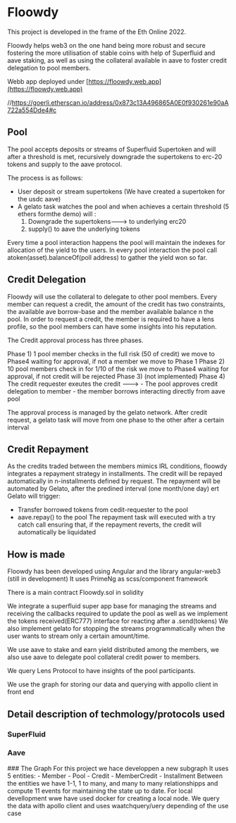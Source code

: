 # Floowdy

This project is developed in the frame of the Eth Online 2022.

Floowdy helps web3 on the one hand being more robust and secure fostering the more utilisation of stable coins with help of Superfluid and aave staking, as well as using the collateral available in aave to foster credit delegation to pool members.


Webb app deployed under [https://floowdy.web.app](https://floowdy.web.app)

//https://goerli.etherscan.io/address/0x873c13A496865A0E0f930261e90aA722a554Dde4#c

## Pool
The pool accepts deposits or streams of Superfluid Supertoken and will after a threshold is met, recursively downgrade the  supertokens to erc-20 tokens and supply to the aave protocol.

The process is as follows:
- User deposit or stream supertokens (We have created a supertoken for the usdc aave)
- A gelato task watches the pool and when achieves a certain threshold (5 ethers formthe demo) will :
    1) Downgrade the supertokens---> to underlying erc20
    2) supply() to aave the underlying tokens

Every time a pool interaction happens the pool will maintain the indexes for allocation of the yield to the users. In every pool interaction the pool call atoken(asset).balanceOf(poll address) to gather the yield won so far.


## Credit Delegation
Floowdy will use the collateral to delegate to other pool members. 
Every member can request a credit, the amount of the credit has two constraints, the available ave borrow-base and the member available balance n the pool.
In order to request a credit, the member is required to have a lens profile, so the pool members can have some insights into his reputation.

The Credit approval process has three phases.

  Phase 1) 1 pool member checks in the full risk (50 of credit) we move to Phase4 waiting for approval, if not a member we move to Phase 1
  Phase 2) 10 pool members check in for 1/10 of the risk we move to Phase4 waiting for approval, if not credit will be rejected
  Phase 3) (not implemented)
  Phase 4) The credit requester exeutes the credit --->
          - The pool approves credit delegation to member
          - the member borrows interacting directly from aave pool

The approval process is managed by the gelato network. After credit request, a gelato task will move from one phase to the other after a certain interval


## Credit Repayment

As the credits traded between the members mimics IRL conditions, floowdy integrates a repayment strategy in installments. The credit will be repayed automatically in n-installments defined by request.
The repayment will be automated by Gelato, after the predined interval (one month/one day) ert Gelato will trigger:
  - Transfer borrowed tokens from cedit-requester to the pool
  - aave.repay() to the pool
The repayment task will executed with a try catch call ensuring that, if the repayment reverts, the credit will automatically be liquidated



## How is made

Floowdy has been developed using Angular and the library angular-web3 (still in development)
It uses PrimeNg as scss/component framework

There is a main contract  Floowdy.sol in solidity

We integrate a superfluid super app base for managing the streams and receiving the callbacks required to update the pool as well as we implement the tokens received(ERC777)  interface for reacting after a .send(tokens) 
We also implement gelato for stopping the streams programmatically when the user wants to stream only a certain amount/time.

We use aave to stake and earn yield distributed among the members, we also use aave to delegate pool collateral credit power to members.

We query Lens Protocol to have insights of the pool participants.

We use the graph for storing our data and querying with appollo client in front end


## Detail description of techmology/protocols used

### SuperFluid


### Aave


### The Graph
For this project we hace developpen a new subgraph 
It uses 5 entities:
        - Member
        - Pool
        - Credit
        - MemberCredit
        - Installment
Between the entities we have 1-1, 1 to many, and many to many relationshipps
and compute 11 events for maintaining the state up to date.
For local devellopment wwe have used docker for creating a local node.
We query the data with apollo client and uses waatchquery/uery depending of the use case

